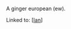 A ginger european (ew).

Linked to:
[[Ian]]


[//begin]: # "Autogenerated link references for markdown compatibility"
[Ian]: Ian "Ian"
[//end]: # "Autogenerated link references"
